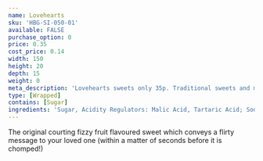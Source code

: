 ```yaml
---
name: Lovehearts
sku: 'HBG-SI-050-01'
available: FALSE
purchase_option: 0
price: 0.35
cost_price: 0.14
width: 150
height: 20
depth: 15
weight: 0
meta_description: 'Lovehearts sweets only 35p. Traditional sweets and more at Humbugs Confectionery Store. Specialists in satisfying your sweet tooth!'
type: [Wrapped]
contains: [Sugar]
ingredients: 'Sugar, Acidity Regulators: Malic Acid, Tartaric Acid; Sodium Bicarbonate, Stearic Acid, Modified Starch, E470B, Anti-Caking Agent: Magnesium Carbonate; Flavourings, Colours: E100, E104, E110, E122, E124, E129, E132, Elderberry Extract.'
---
```

The original courting fizzy fruit flavoured sweet which conveys a flirty message to your loved one (within a matter of seconds before it is chomped!)
